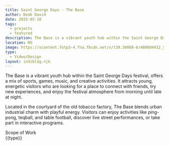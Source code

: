 ```yaml
---
title: Saint George Days - The Base
author: Deak David
date: 2025-05-10
tags:
  - projects
  - featured
description: The Base is a vibrant youth hub within the Saint George Days festival, offers a mix of sports, games, music, and creative activities. It attracts young, energetic visitors who are looking for a place to connect with friends, try new experiences, and enjoy the festival atmosphere from morning until late at night.
location: RO
image: https://scontent.fotp3-4.fna.fbcdn.net/v/t39.30808-6/480604432_581955941510293_5512170684252330505_n.png?_nc_cat=100&ccb=1-7&_nc_sid=cc71e4&_nc_ohc=ika2l236UKUQ7kNvwG8pRQA&_nc_oc=Adnwlm1qjR1ouJ5j_-A0p1e0m3B9xtoe6wETQb5NnLcWc9d0VBrgyfr_0fJXOPF7S4I&_nc_zt=23&_nc_ht=scontent.fotp3-4.fna&_nc_gid=2eGBNd9UGBZ0Y2O0W-Yzdw&oh=00_AfUZM6H34vMmger7r__UN9wTS--JZPPE6wnaoF0XckZdiA&oe=68A16860
type:
  - Video/Design
layout: indiblog.njk
---
```


The Base is a vibrant youth hub within the Saint George Days festival, offers a mix of sports, games, music, and creative activities. It attracts young, energetic visitors who are looking for a place to connect with friends, try new experiences, and enjoy the festival atmosphere from morning until late at night.

Located in the courtyard of the old tobacco factory, The Base blends urban industrial charm with playful energy. Visitors can enjoy activities like ping-pong, teqball, and table football, discover live street performances, or take part in interactive programs.

Scope of Work  
{{type}}
